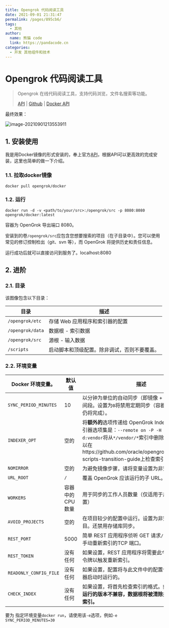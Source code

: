 ```yaml
---
title: Opengrok 代码阅读工具
date: 2021-09-01 21:31:47
permalink: /pages/895cb6/
tags: 
  - 其他
author: 
  name: 熊猫 code
  link: https://pandacode.cn
categories: 
  - 开发 其他组件和技术
---
```

# Opengrok 代码阅读工具

> Opengrok 在线代码阅读工具，支持代码浏览，文件名搜索等功能。
>
> [API](https://oracle.github.io/opengrok/) | [Github](https://github.com/oracle/opengrok) | [Docker API](https://hub.docker.com/r/opengrok/docker/)

最终效果：

![image-20210901213553911](https://gitee.com/guoshunfa/panda-files/raw/master//blog/202109111304577.png)

## 1. 安装使用

我是用Docker镜像的形式安装的，奉上官方[API](https://hub.docker.com/r/opengrok/docker/)，根据API可以更高效的完成安装，这里也简单的做一下介绍。

### 1.1. 拉取docker镜像

```shell
docker pull opengrok/docker
```

### 1.2. 运行

```shell
docker run -d -v <path/to/your/src>:/opengrok/src -p 8080:8080 opengrok/docker:latest
```

容器为 OpenGrok 导出端口 8080。

安装到的卷`/opengrok/src`应包含您想要搜索的项目（在子目录中）。您可以使用常见的修订控制检出（git、svn 等），而 OpenGrok 将提供历史和责任信息。

运行成功后就可以直接访问到服务了。localhost:8080

## 2. 进阶

### 2.1. 目录

该图像包含以下目录：


| 目录             | 描述                                         |
| ------------------ | ---------------------------------------------- |
| `/opengrok/etc`  | 存储 Web 应用程序和索引器的配置              |
| `/opengrok/data` | 数据根 - 索引数据                            |
| `/opengrok/src`  | 源根 - 输入数据                              |
| `/scripts`       | 启动脚本和顶级配置。除非调试，否则不要覆盖。 |

### 2.2. 环境变量


| Docker 环境变量。      | 默认值            | 描述                                                                                                                                                                                                                                          |
| ------------------------ | ------------------- | ----------------------------------------------------------------------------------------------------------------------------------------------------------------------------------------------------------------------------------------------- |
| `SYNC_PERIOD_MINUTES`  | 10                | 以分钟为单位的自动同步（即镜像 + 重新索引）的时间段。设置为`0`将禁用定期同步（容器启动后的同步仍将完成）。                                                                                                                                    |
| `INDEXER_OPT`          | 空的              | 将**额外的**选项传递给 OpenGrok Indexer。默认的索引器选项集是：`--remote on -P -H -W`。例如，`-i d:vendor`将从`*/vendor/*`索引中删除所有文件。您可以在https://github.com/oracle/opengrok/wiki/Python-scripts-transition-guide上检查索引器选项 |
| `NOMIRROR`             | 空的              | 为避免镜像步骤，请将变量设置为非空值。                                                                                                                                                                                                        |
| `URL_ROOT`             | `/`               | 覆盖 OpenGrok 应该运行的子 URL。                                                                                                                                                                                                              |
| `WORKERS`              | 容器中的 CPU 数量 | 用于同步的工作人员数量（仅适用于启用项目的设置）                                                                                                                                                                                              |
| `AVOID_PROJECTS`       | 空的              | 在项目较少的配置中运行。设置为非空值会禁用项目。还禁用存储库同步。                                                                                                                                                                            |
| `REST_PORT`            | 5000              | 简单 REST 应用程序侦听 GET 请求`/reindex`以触发手动重新索引的TCP 端口。                                                                                                                                                                       |
| `REST_TOKEN`           | 没有任何          | 如果设置，REST 应用程序将需要此令牌作为不记名令牌以触发重新索引。                                                                                                                                                                             |
| `READONLY_CONFIG_FILE` | 没有任何          | 如果设置，配置将与此文件中的配置合并。这是在容器启动时运行的。                                                                                                                                                                                |
| `CHECK_INDEX`          | 没有任何          | 如果设置，将首先检查索引的格式。**如果索引与当前运行的版本不兼容，数据根将被清除并从头开始重新索引。**                                                                                                                                        |

要为 指定环境变量`docker run`，请使用该`-e`选项，例如`-e SYNC_PERIOD_MINUTES=30`
